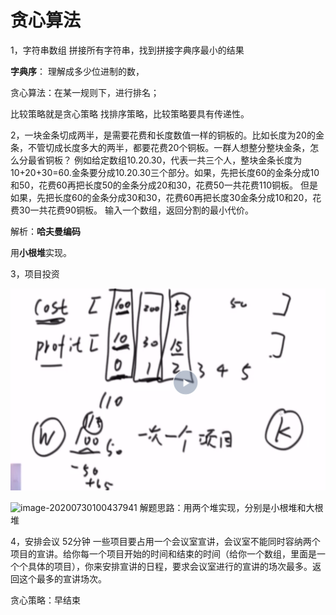 # 贪心算法
1，字符串数组 
拼接所有字符串，找到拼接字典序最小的结果

**字典序**： 理解成多少位进制的数，

贪心算法：在某一规则下，进行排名；

比较策略就是贪心策略
找排序策略，比较策略要具有传递性。





2，一块金条切成两半，是需要花费和长度数值一样的铜板的。比如长度为20的金条，不管切成长度多大的两半，都要花费20个铜板。一群人想整分整块金条，怎么分最省铜板？
例如给定数组10.20.30，代表一共三个人，整块金条长度为10+20+30=60.金条要分成10.20.30三个部分。如果，先把长度60的金条分成10和50，花费60再把长度50的金条分成20和30，花费50一共花费110铜板。
但是如果，先把长度60的金条分成30和30，花费60再把长度30金条分成10和20，花费30一共花费90铜板。
输入一个数组，返回分割的最小代价。

解析：**哈夫曼编码**

用**小根堆**实现。

3，项目投资

![image-20200730094914395](imges/image-20200730094914395.png)



![image-20200730100437941](\imges\image-20200730100437941.png)
解题思路：用两个堆实现，分别是小根堆和大根堆

4，安排会议  52分钟
一些项目要占用一个会议室宣讲，会议室不能同时容纳两个项目的宣讲。给你每一个项目开始的时间和结束的时间（给你一个数组，里面是一个个具体的项目），你来安排宣讲的日程，要求会议室进行的宣讲的场次最多。返回这个最多的宣讲场次。

贪心策略：早结束